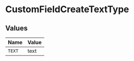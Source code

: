 # CustomFieldCreateTextType


## Values

| Name   | Value  |
| ------ | ------ |
| `TEXT` | text   |